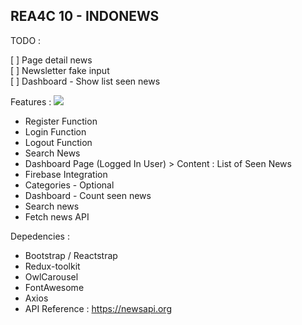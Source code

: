 ## REA4C 10 - INDONEWS

TODO :

[ ] Page detail news <br>
[ ] Newsletter fake input <br>
[ ] Dashboard - Show list seen news <br>

Features :
![](https://github.com/rendyproklamanta/DTS4C-10-Final.git/public/Feature.gif)

- Register Function
- Login Function
- Logout Function
- Search News
- Dashboard Page (Logged In User) > Content : List of Seen News
- Firebase Integration
- Categories - Optional
- Dashboard - Count seen news
- Search news
- Fetch news API

Depedencies :

- Bootstrap / Reactstrap
- Redux-toolkit
- OwlCarousel
- FontAwesome
- Axios
- API Reference : https://newsapi.org
